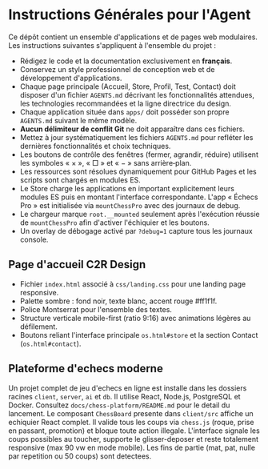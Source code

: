 # Instructions Générales pour l'Agent

Ce dépôt contient un ensemble d'applications et de pages web modulaires. Les instructions suivantes s'appliquent à l'ensemble du projet :

- Rédigez le code et la documentation exclusivement en **français**.
- Conservez un style professionnel de conception web et de développement d'applications.
- Chaque page principale (Accueil, Store, Profil, Test, Contact) doit disposer d'un fichier `AGENTS.md` décrivant les fonctionnalités attendues, les technologies recommandées et la ligne directrice du design.
- Chaque application située dans `apps/` doit posséder son propre `AGENTS.md` suivant le même modèle.
- **Aucun délimiteur de conflit Git** ne doit apparaître dans ces fichiers.
- Mettez à jour systématiquement les fichiers `AGENTS.md` pour refléter les dernières fonctionnalités et choix techniques.
- Les boutons de contrôle des fenêtres (fermer, agrandir, réduire) utilisent les symboles « × », « □ » et « − » sans arrière‑plan.
- Les ressources sont résolues dynamiquement pour GitHub Pages et les scripts sont chargés en modules ES.
- Le Store charge les applications en important explicitement leurs modules ES puis en montant l'interface correspondante. L'app « Échecs Pro » est initialisée via `mountChessPro` avec des journaux de debug.
- Le chargeur marque `root.__mounted` seulement après l'exécution réussie de `mountChessPro` afin d'activer l'échiquier et les boutons.
- Un overlay de débogage activé par `?debug=1` capture tous les journaux console.


## Page d'accueil C2R Design

- Fichier `index.html` associé à `css/landing.css` pour une landing page responsive.
- Palette sombre : fond noir, texte blanc, accent rouge #ff1f1f.
- Police Montserrat pour l'ensemble des textes.
- Structure verticale mobile-first (ratio 9:16) avec animations légères au défilement.
- Boutons reliant l'interface principale `os.html#store` et la section Contact (`os.html#contact`).

## Plateforme d'echecs moderne

Un projet complet de jeu d'echecs en ligne est installe dans les dossiers racines `client`, `server`, `ai` et `db`. Il utilise React, Node.js, PostgreSQL et Docker. Consultez `docs/chess-platform/README.md` pour le detail du lancement.
Le composant `ChessBoard` presente dans `client/src` affiche un echiquier React complet. Il valide tous les coups via `chess.js` (roque, prise en passant, promotion) et bloque toute action illegale. L'interface signale les coups possibles au toucher, supporte le glisser-deposer et reste totalement responsive (max 90&nbsp;vw en mode mobile). Les fins de partie (mat, pat, nulle par repetition ou 50 coups) sont detectees.
